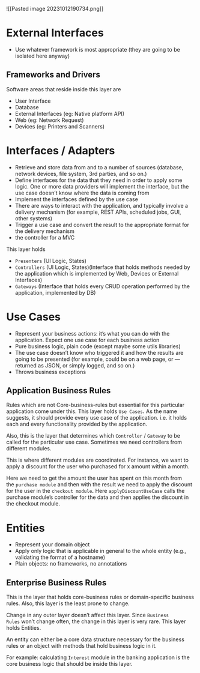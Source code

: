 ![[Pasted image 20231012190734.png]]

# External Interfaces

- Use whatever framework is most appropriate (they are going to be isolated here anyway)
## Frameworks and Drivers

Software areas that reside inside this layer are

- User Interface
- Database
- External Interfaces (eg: Native platform API)
- Web (eg: Network Request)
- Devices (eg: Printers and Scanners)

# Interfaces / Adapters

- Retrieve and store data from and to a number of sources (database, network devices, file system, 3rd parties, and so on.)
- Define interfaces for the data that they need in order to apply some logic. One or more data providers will implement the interface, but the use case doesn’t know where the data is coming from
- Implement the interfaces defined by the use case
- There are ways to interact with the application, and typically involve a delivery mechanism (for example, REST APIs, scheduled jobs, GUI, other systems)
- Trigger a use case and convert the result to the appropriate format for the delivery mechanism
- the controller for a MVC

This layer holds

- `Presenters` (UI Logic, States)
- `Controllers` (UI Logic, States)(Interface that holds methods needed by the application which is implemented by Web, Devices or External Interfaces)
- `Gateways` (Interface that holds every CRUD operation performed by the application, implemented by DB)

# Use Cases

- Represent your business actions: it’s what you can do with the application. Expect one use case for each business action
- Pure business logic, plain code (except maybe some utils libraries)
- The use case doesn’t know who triggered it and how the results are going to be presented (for example, could be on a web page, or — returned as JSON, or simply logged, and so on.)
- Throws business exceptions
## Application Business Rules

Rules which are not Core-business-rules but essential for this particular application come under this. This layer holds `Use Cases`**.** As the name suggests, it should provide every use case of the application. i.e. it holds each and every functionality provided by the application.

Also, this is the layer that determines which `Controller` / `Gateway` to be called for the particular use case. Sometimes we need controllers from different modules.

This is where different modules are coordinated. For instance, we want to apply a discount for the user who purchased for x amount within a month.

Here we need to get the amount the user has spent on this month from the `purchase module` and then with the result we need to apply the discount for the user in the `checkout module`**.** Here `applyDiscountUseCase` calls the purchase module’s controller for the data and then applies the discount in the checkout module.

# Entities

- Represent your domain object
- Apply only logic that is applicable in general to the whole entity (e.g., validating the format of a hostname)
- Plain objects: no frameworks, no annotations
## Enterprise Business Rules

This is the layer that holds core-business rules or domain-specific business rules. Also, this layer is the least prone to change.

Change in any outer layer doesn’t affect this layer. Since `Business Rules` won’t change often, the change in this layer is very rare. This layer holds Entities.

An entity can either be a core data structure necessary for the business rules or an object with methods that hold business logic in it.

For example: calculating `Interest` module in the banking application is the core business logic that should be inside this layer.